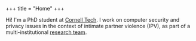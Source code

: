 +++
title = "Home"
+++
<!-- <img src="/img/self.jpg" alt="photo of sam havron" style="max-width:200px; margin: auto;"> -->

Hi! I'm a PhD student at [Cornell Tech](https://tech.cornell.edu).
I work on computer security and privacy issues in the context of intimate partner violence (IPV), as part of a multi-institutional [research team](https://www.ipvtechresearch.org).
